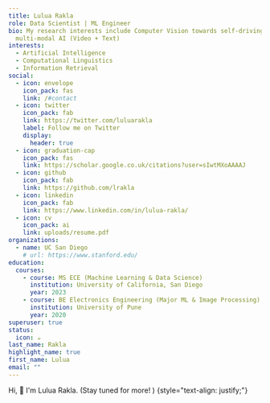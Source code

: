 ```yaml
---
title: Lulua Rakla
role: Data Scientist | ML Engineer
bio: My research interests include Computer Vision towards self-driving and
  multi-modal AI (Video + Text)
interests:
  - Artificial Intelligence
  - Computational Linguistics
  - Information Retrieval
social:
  - icon: envelope
    icon_pack: fas
    link: /#contact
  - icon: twitter
    icon_pack: fab
    link: https://twitter.com/luluarakla
    label: Follow me on Twitter
    display:
      header: true
  - icon: graduation-cap
    icon_pack: fas
    link: https://scholar.google.co.uk/citations?user=sIwtMXoAAAAJ
  - icon: github
    icon_pack: fab
    link: https://github.com/lrakla
  - icon: linkedin
    icon_pack: fab
    link: https://www.linkedin.com/in/lulua-rakla/
  - icon: cv
    icon_pack: ai
    link: uploads/resume.pdf
organizations:
  - name: UC San Diego
    # url: https://www.stanford.edu/
education:
  courses:
    - course: MS ECE (Machine Learning & Data Science)
      institution: University of California, San Diego
      year: 2023
    - course: BE Electronics Engineering (Major ML & Image Processing)
      institution: University of Pune
      year: 2020
superuser: true
status:
  icon: ☕️
last_name: Rakla
highlight_name: true
first_name: Lulua
email: ""
---
```


Hi, :wave: I'm Lulua Rakla. (Stay tuned for more! )
{style="text-align: justify;"}
